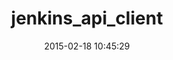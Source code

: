---
layout: post
title:  "jenkins_api_client"
repo:   "arangamani/jenkins_api_client"
date:   2015-02-18 10:45:29
gemurl: https://github.com/arangamani/jenkins_api_client
---